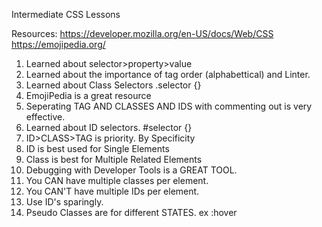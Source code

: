 Intermediate CSS Lessons

Resources:
https://developer.mozilla.org/en-US/docs/Web/CSS
https://emojipedia.org/


1. Learned about selector>property>value
2. Learned about the importance of tag order (alphabettical) and Linter.
3. Learned about Class Selectors   .selector {}
4. EmojiPedia is a great resource
5. Seperating TAG AND CLASSES AND IDS with commenting out is very effective.
6. Learned about ID selectors.  #selector {}
7. ID>CLASS>TAG is priority. By Specificity
8. ID is best used for Single Elements
9. Class is best for Multiple Related Elements
10. Debugging with Developer Tools is a GREAT TOOL.
11. You CAN have multiple classes per element.
12. You CAN'T have multiple IDs per element.
13. Use ID's sparingly.
14. Pseudo Classes are for different STATES. ex  :hover